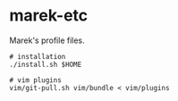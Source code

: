 marek-etc
=========

Marek's profile files.

    # installation
    ./install.sh $HOME

    # vim plugins
    vim/git-pull.sh vim/bundle < vim/plugins
